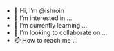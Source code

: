 - 👋 Hi, I’m @ishroin
- 👀 I’m interested in ...
- 🌱 I’m currently learning ...
- 💞️ I’m looking to collaborate on ...
- 📫 How to reach me ...

<!---
ishroin/ishroin is a ✨ special ✨ repository because its `README.md` (this file) appears on your GitHub profile.
You can click the Preview link to take a look at your changes.
--->

